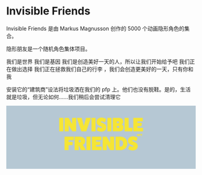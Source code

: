# Invisible Friends 

Invisible Friends 是由 Markus Magnusson 创作的 5000 个动画隐形角色的集合。

隐形朋友是一个随机角色集体项目。

我们是世界 我们是基因 我们是创造美好一天的人，所以让我们开始给予吧 我们正在做出选择 我们正在拯救我们自己的行李 ，我们会创造更美好的一天，只有你和我

安装它的“建筑商”设法将垃圾洒在我们的 pfp 上。他们也没有脱鞋。是的，生活就是垃圾，但无论如何......我们稍后会尝试清理它

![nft](1661329074078.jpg)
